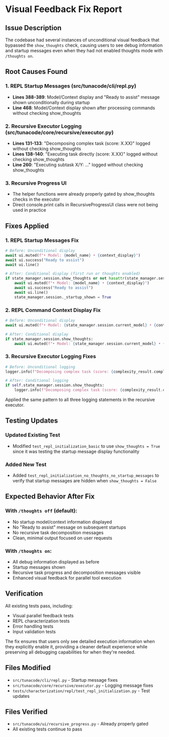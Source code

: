 # Visual Feedback Fix Report

## Issue Description
The codebase had several instances of unconditional visual feedback that bypassed the `show_thoughts` check, causing users to see debug information and startup messages even when they had not enabled thoughts mode with `/thoughts on`.

## Root Causes Found

### 1. REPL Startup Messages (src/tunacode/cli/repl.py)
- **Lines 388-389**: Model/Context display and "Ready to assist" message shown unconditionally during startup
- **Line 468**: Model/Context display shown after processing commands without checking show_thoughts

### 2. Recursive Executor Logging (src/tunacode/core/recursive/executor.py)
- **Lines 131-133**: "Decomposing complex task (score: X.XX)" logged without checking show_thoughts
- **Lines 138-140**: "Executing task directly (score: X.XX)" logged without checking show_thoughts  
- **Line 260**: "Executing subtask X/Y: ..." logged without checking show_thoughts

### 3. Recursive Progress UI
- The helper functions were already properly gated by show_thoughts checks in the executor
- Direct console.print calls in RecursiveProgressUI class were not being used in practice

## Fixes Applied

### 1. REPL Startup Messages Fix
```python
# Before: Unconditional display
await ui.muted(f"• Model: {model_name} • {context_display}")
await ui.success("Ready to assist")
await ui.line()

# After: Conditional display (first run or thoughts enabled)
if state_manager.session.show_thoughts or not hasattr(state_manager.session, '_startup_shown'):
    await ui.muted(f"• Model: {model_name} • {context_display}")
    await ui.success("Ready to assist")
    await ui.line()
    state_manager.session._startup_shown = True
```

### 2. REPL Command Context Display Fix
```python
# Before: Unconditional display
await ui.muted(f"• Model: {state_manager.session.current_model} • {context_display}")

# After: Conditional display
if state_manager.session.show_thoughts:
    await ui.muted(f"• Model: {state_manager.session.current_model} • {context_display}")
```

### 3. Recursive Executor Logging Fixes
```python
# Before: Unconditional logging
logger.info(f"Decomposing complex task (score: {complexity_result.complexity_score:.2f})")

# After: Conditional logging
if self.state_manager.session.show_thoughts:
    logger.info(f"Decomposing complex task (score: {complexity_result.complexity_score:.2f})")
```

Applied the same pattern to all three logging statements in the recursive executor.

## Testing Updates

### Updated Existing Test
- Modified `test_repl_initialization_basic` to use `show_thoughts = True` since it was testing the startup message display functionality

### Added New Test
- Added `test_repl_initialization_no_thoughts_no_startup_messages` to verify that startup messages are hidden when `show_thoughts = False`

## Expected Behavior After Fix

### With `/thoughts off` (default):
- No startup model/context information displayed
- No "Ready to assist" message on subsequent startups
- No recursive task decomposition messages
- Clean, minimal output focused on user requests

### With `/thoughts on`:
- All debug information displayed as before
- Startup messages shown
- Recursive task progress and decomposition messages visible
- Enhanced visual feedback for parallel tool execution

## Verification

All existing tests pass, including:
- Visual parallel feedback tests
- REPL characterization tests  
- Error handling tests
- Input validation tests

The fix ensures that users only see detailed execution information when they explicitly enable it, providing a cleaner default experience while preserving all debugging capabilities for when they're needed.

## Files Modified
- `src/tunacode/cli/repl.py` - Startup message fixes
- `src/tunacode/core/recursive/executor.py` - Logging message fixes
- `tests/characterization/repl/test_repl_initialization.py` - Test updates

## Files Verified
- `src/tunacode/ui/recursive_progress.py` - Already properly gated
- All existing tests continue to pass